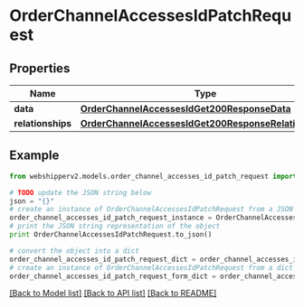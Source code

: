 # OrderChannelAccessesIdPatchRequest


## Properties
Name | Type | Description | Notes
------------ | ------------- | ------------- | -------------
**data** | [**OrderChannelAccessesIdGet200ResponseData**](OrderChannelAccessesIdGet200ResponseData.md) |  | [optional] 
**relationships** | [**OrderChannelAccessesIdGet200ResponseRelationships**](OrderChannelAccessesIdGet200ResponseRelationships.md) |  | [optional] 

## Example

```python
from webshipperv2.models.order_channel_accesses_id_patch_request import OrderChannelAccessesIdPatchRequest

# TODO update the JSON string below
json = "{}"
# create an instance of OrderChannelAccessesIdPatchRequest from a JSON string
order_channel_accesses_id_patch_request_instance = OrderChannelAccessesIdPatchRequest.from_json(json)
# print the JSON string representation of the object
print OrderChannelAccessesIdPatchRequest.to_json()

# convert the object into a dict
order_channel_accesses_id_patch_request_dict = order_channel_accesses_id_patch_request_instance.to_dict()
# create an instance of OrderChannelAccessesIdPatchRequest from a dict
order_channel_accesses_id_patch_request_form_dict = order_channel_accesses_id_patch_request.from_dict(order_channel_accesses_id_patch_request_dict)
```
[[Back to Model list]](../README.md#documentation-for-models) [[Back to API list]](../README.md#documentation-for-api-endpoints) [[Back to README]](../README.md)


